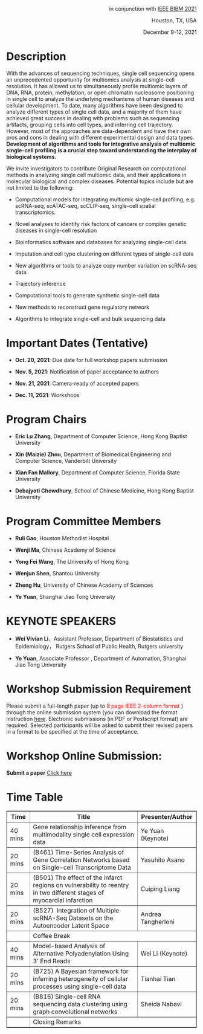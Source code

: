 <p align="right">
  in conjunction with
  <a href="http://ieeebibm.org/BIBM2021/" target="_blank">IEEE BIBM 2021</a>
</p>


<p align="right">Houston, TX, USA</p>

<p align="right">December 9-12, 2021</p>

# Description

With the advances of sequencing techniques, single cell sequencing opens an unprecedented opportunity for multiomics analysis at single-cell resolution. It has allowed us to simultaneously profile multiomic layers of DNA, RNA, protein, methylation, or open chromatin nucleosome positioning in single cell to analyze the underlying mechanisms of human diseases and cellular development. To date, many algorithms have been designed to analyze different types of single cell data, and a majority of them have achieved great success in dealing with problems such as sequencing artifacts, grouping cells into cell types, and inferring cell trajectory. However, most of the approaches are data-dependent and have their own pros and cons in dealing with different experimental design and data types. **Development of algorithms and tools for integrative analysis of multiomic single-cell profiling is a crucial step toward understanding the interplay of biological systems.**

We invite investigators to contribute Original Research on computational methods in analyzing single cell multiomic data, and their applications in molecular biological and complex diseases. Potential topics include but are not limited to the following:

- Computational models for integrating multiomic single-cell profiling, e.g. scRNA-seq, scATAC-seq, scCLIP-seq, single-cell spatial transcriptomics.

- Novel analyses to identify risk factors of cancers or complex genetic diseases in single-cell resolution

- Bioinformatics software and databases for analyzing single-cell data.

- Imputation and cell type clustering on different types of single-cell data

- New algorithms or tools to analyze copy number variation on scRNA-seq data

- Trajectory inference

- Computational tools to generate synthetic single-cell data

- New methods to reconstruct gene regulatory network

- Algorithms to integrate single-cell and bulk sequencing data

# Important Dates (Tentative)

- **Oct. 20, 2021**: Due date for full workshop papers submission

- **Nov. 5, 2021**: Notification of paper acceptance to authors

- **Nov. 21, 2021**: Camera-ready of accepted papers

- **Dec. 11, 2021**: Workshops

# Program Chairs

- **Eric Lu Zhang**, Department of Computer Science, Hong Kong Baptist University

- **Xin (Maizie) Zhou**, Department of Biomedical Engineering and Computer Science, Vanderbilt University

- **Xian Fan Mallory**, Department of Computer Science, Florida State University

- **Debajyoti Chowdhury**, School of Chinese Medicine, Hong Kong Baptist University

# Program Committee Members

- **Ruli Gao**, Houston Methodist Hospital

- **Wenji Ma**, Chinese Academy of Science

- **Yong Fei Wang**, The University of Hong Kong

- **Wenjun Shen**, Shantou University

- **Zheng Hu**, University of Chinese Academy of Sciences

- **Ye Yuan**, Shanghai Jiao Tong University

# KEYNOTE SPEAKERS

- **Wei Vivian Li**，Assistant Professor, Department of Biostatistics and Epidemiology， 
Rutgers School of Public Health, Rutgers university

- **Ye Yuan**, Associate Professor , Department of Automation,  Shanghai Jiao Tong University

# Workshop Submission Requirement

Please submit a full-length paper (up to <font color='red'> 8 page IEEE 2-column format </font>) through the online submission system (you can download the format instruction [here](http://www.ieee.org/conferences_events/conferences/publishing/templates.html).
Electronic submissions (in PDF or Postscript format) are required. Selected participants will be asked to submit their revised papers in a format to be specified at the time of acceptance.  

# Workshop Online Submission:

**Submit a paper** [Click here](https://wi-lab.com/cyberchair/2021/bibm21/scripts/submit.php?subarea=S09&undisplay_detail=1&wh=/cyberchair/2021/bibm21/scripts/ws_submit.php
)

# Time Table

<table border="1">
   <tr>
      <th>Time</th>
      <th>Title</th>
      <th>Presenter/Author</th>
   </tr>
   <tr>
      <td>40 mins</td>
      <td>Gene relationship inference from multimodality single cell expression data </td>
      <td>Ye Yuan (Keynote)</td>
   </tr>
   <tr>
      <td>20 mins</td>
      <td>(B461) Time-Series Analysis of Gene Correlation Networks based on Single-cell Transcriptome Data</td>
      <td>Yasuhito Asano</td>
   </tr>
   <tr>
      <td>20 mins</td>
      <td>(B501) The effect of the infarct regions on vulnerability to reentry in two different stages of myocardial infarction</td>
      <td>Cuiping Liang</td>
   </tr>
   <tr>
      <td>20 mins</td>
      <td>(B527)  Integration of Multiple scRNA-Seq Datasets on the Autoencoder Latent Space</td>
      <td>Andrea Tangherloni</td>
   </tr>
   <tr>
      <td></td>
      <td colspan="2">Coffee Break</td>
   </tr>
   <tr>
      <td>40 mins</td>
      <td>Model-based Analysis of Alternative Polyadenylation Using 3’ End Reads</td>
      <td>Wei Li (Keynote)</td>
   </tr>
   <tr>
      <td>20 mins</td>
      <td>(B725) A Bayesian framework for inferring heterogeneity of cellular processes using single-cell data</td>
      <td>Tianhai Tian</td>
   </tr>
   <tr>
      <td>20 mins</td>
      <td>(B816) Single-cell RNA sequencing data clustering using graph convolutional networks</td>
      <td>Sheida Nabavi</td>
   </tr>
   <tr>
      <td></td>
      <td colspan="2">Closing Remarks</td>
   </tr>
</table>

